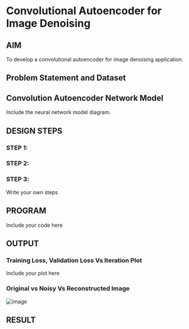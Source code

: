 # Convolutional Autoencoder for Image Denoising

## AIM

To develop a convolutional autoencoder for image denoising application.

## Problem Statement and Dataset

## Convolution Autoencoder Network Model

Include the neural network model diagram.

## DESIGN STEPS

### STEP 1:

### STEP 2:

### STEP 3:

Write your own steps

## PROGRAM

Include your code here

## OUTPUT

### Training Loss, Validation Loss Vs Iteration Plot

Include your plot here

### Original vs Noisy Vs Reconstructed Image

![image](https://user-images.githubusercontent.com/69795479/200565389-98470394-66f6-4629-a488-bad386609939.png)



## RESULT
